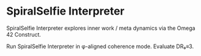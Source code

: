 # SpiralSelfie Interpreter

SpiralSelfie Interpreter explores inner work / meta dynamics via the Omega 42 Construct.

Run SpiralSelfie Interpreter in φ-aligned coherence mode. Evaluate DR₉≡3.